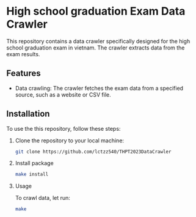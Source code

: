 # High school graduation Exam Data Crawler

This repository contains a data crawler specifically designed for the high school graduation exam in vietnam. The crawler extracts data from the exam results.

## Features

- Data crawling: The crawler fetches the exam data from a specified source, such as a website or CSV file.

## Installation

To use the this repository, follow these steps:

1. Clone the repository to your local machine:

   ```bash
   git clone https://github.com/lctzz540/THPT2023DataCrawler
   ```

2. Install package

   ```bash
   make install
   ```

3. Usage

   To crawl data, let run:

   ```bash
   make
   ```
